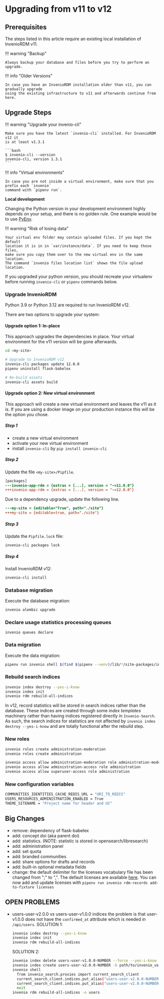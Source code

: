 # Upgrading from v11 to v12

## Prerequisites

The steps listed in this article require an existing local installation of InvenioRDM v11.

!!! warning "Backup"

    Always backup your database and files before you try to perform an upgrade.

!!! info "Older Versions"

    In case you have an InvenioRDM installation older than v11, you can gradually upgrade
    using the existing infrastructure to v11 and afterwards continue from here.

## Upgrade Steps

!!! warning "Upgrade your invenio-cli"

    Make sure you have the latest `invenio-cli` installed. For InvenioRDM v12 it
    is at least v1.3.1

    ```bash
    $ invenio-cli --version
    invenio-cli, version 1.3.1
    ```

!!! info "Virtual environments"

    In case you are not inside a virtual environment, make sure that you prefix each `invenio`
    command with `pipenv run`.


**Local development**

Changing the Python version in your development environment highly
depends on your setup, and there is no golden rule.
One example would be to use [PyEnv](https://github.com/pyenv/pyenv).

!!! warning "Risk of losing data"

    Your virtual env folder may contain uploaded files. If you kept the default
    location it is in in `var/instance/data`. If you need to keep those files,
    make sure you copy them over to the new virtual env in the same location.
    The command `invenio files location list` shows the file upload location.

If you upgraded your python version, you should recreate your virtualenv before
running `invenio-cli` or `pipenv` commands below.


### Upgrade InvenioRDM

Python 3.9 or Python 3.12 are required to run InvenioRDM v12.

There are two options to upgrade your system:

#### Upgrade option 1: In-place

This approach upgrades the dependencies in place. Your virtual environment for the
v11 version will be gone afterwards.

```bash
cd <my-site>

# Upgrade to InvenioRDM v12
invenio-cli packages update 12.0.0
pipenv uninstall flask-babelex

# Re-build assets
invenio-cli assets build
```

#### Upgrade option 2: New virtual environment

This approach will create a new virtual environment and leaves the v11 as it is.
If you are using a docker image on your production instance this will be the
option you chose.

##### Step 1
- create a new virtual environment
- activate your new virtual environment
- install `invenio-cli` by `pip install invenio-cli`

##### Step 2
Update the file `<my-site>/Pipfile`.

```diff
[packages]
---invenio-app-rdm = {extras = [...], version = "~=11.0.0"}
+++invenio-app-rdm = {extras = [...], version = "~=12.0.0"}
```

Due to a dependency upgrade, update the following line.
```diff
---my-site = {editable="True", path="./site"}
+++my-site = {editable=true, path="./site"}
```

##### Step 3
Update the `Pipfile.lock` file:

```bash
invenio-cli packages lock
```

##### Step 4
Install InvenioRDM v12:

```bash
invenio-cli install
```

### Database migration

Execute the database migration:

```bash
invenio alembic upgrade
```

### Declare usage statistics processing queues

```shell
invenio queues declare
```

### Data migration

Execute the data migration:

```bash
pipenv run invenio shell $(find $(pipenv --venv)/lib/*/site-packages/invenio_app_rdm -name migrate_11_0_to_12_0.py)
```

### Rebuild search indices

```bash
invenio index destroy --yes-i-know
invenio index init
invenio rdm rebuild-all-indices
```

In v12, record statistics will be stored in search indices rather than the
database. These indices are created through some *index templates* machinery
rather than having indices registered directly in `Invenio-Search`. As such, the
search indices for statistics are not affected by `invenio index destroy
--yes-i-know` and are totally functional after the rebuild step.

### New roles

```bash
invenio roles create administration-moderation
invenio roles create administration

invenio access allow administration-moderation role administration-moderation
invenio access allow administration-access role administration
invenio access allow superuser-access role administration
```

### New configuration variables

```bash
COMMUNITIES_IDENTITIES_CACHE_REDIS_URL = "URI_TO_REDIS"
USERS_RESOURCES_ADMINISTRATION_ENABLED = True
THEME_SITENAME = "Project name for header and UI"
```

## Big Changes

- remove: dependency of flask-babelex
- add: concept doi (aka parent doi)
- add: statistics. (NOTE: statistic is stored in opensearch/libresearch)
- add: administration panel
- add: set quota
- add: branded communities
- add: share options for drafts and records
- add: built-in optional metadata fields
- change: the default delimiter for the licenses vocabulary file has been
  changed from ";" to ",". The default licenses are available
  [here](https://github.com/inveniosoftware/invenio-rdm-records/blob/master/invenio_rdm_records/fixtures/data/vocabularies/licenses.csv).
  You can now add and update licenses with `pipenv run invenio rdm-records
  add-to-fixture licenses`



## OPEN PROBLEMS

- users-user-v2.0.0 vs users-user-v1.0.0 indices
  the problem is that user-v1.0.0 does not have the `confirmed_at` attribute
  which is needed in `/api/users`.
  SOLUTION 1:
  ```bash
  invenio index destroy --yes-i-know
  invenio index init
  invenio rdm rebuild-all-indices
  ```
  SOLUTION 2:
  ```bash
  invenio index delete users-user-v1.0.0-NUMBER --force --yes-i-know
  invenio index create users-user-v2.0.0-NUMBER -b path/to/invenio_users_resources/records/mappings/os-v2/users/user-v2.0.0.json
  invenio shell
    from invenio_search.proxies import current_search_client
    current_search_client.indices.put_alias("users-user-v2.0.0-NUMBER", "users-user-v2.0.0")
    current_search_client.indices.put_alias("users-user-v2.0.0-NUMBER", "users")
    exit
  invenio rdm rebuild-all-indices -o users
  ```
